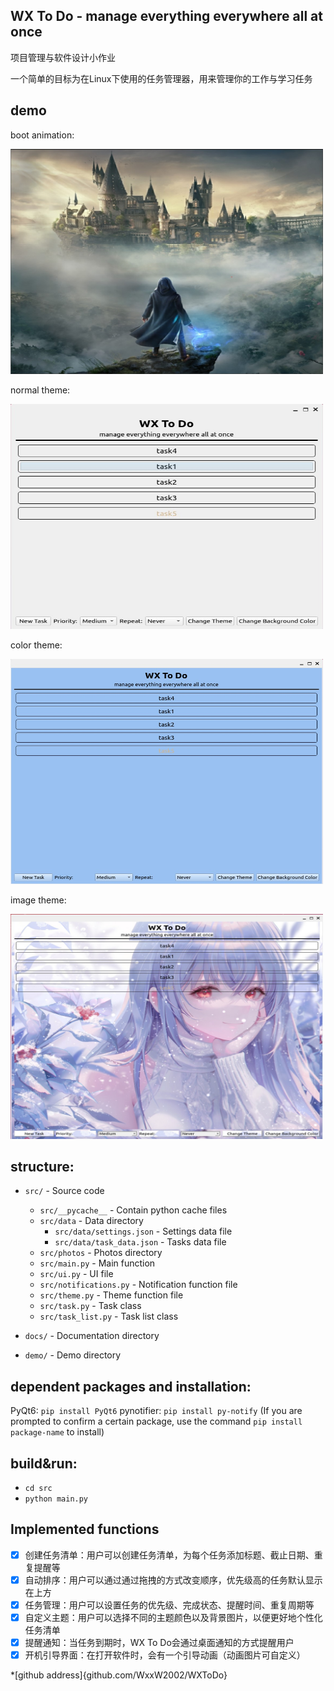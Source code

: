 ## WX To Do - manage everything everywhere all at once

 项目管理与软件设计小作业
 
 一个简单的目标为在Linux下使用的任务管理器，用来管理你的工作与学习任务


demo
-----

boot animation:
 
<img src="/demo/boot.jpg" width = "500" height = "360" alt="LRU list">

normal theme:

<img src="/demo/2.jpg" width = "500" height = "360" alt="LRU list">

color theme:

<img src="/demo/4.jpg" width = "500" height = "360" alt="LRU list">

image theme:

<img src="/demo/3.jpg" width = "500" height = "360" alt="LRU list">

structure:
-----
* `src/` - Source code
  * `src/__pycache__` - Contain python cache files
  * `src/data` - Data directory
    * `src/data/settings.json` - Settings data file
    * `src/data/task_data.json` - Tasks data file
  * `src/photos` - Photos directory
  * `src/main.py` - Main function
  * `src/ui.py` - UI file
  * `src/notifications.py` - Notification function file
  * `src/theme.py` - Theme function file
  * `src/task.py` - Task class
  * `src/task_list.py` - Task list class
  
* `docs/` - Documentation directory

* `demo/` - Demo directory

dependent packages and installation:
-----
PyQt6: ```pip install PyQt6```
pynotifier: ```pip install py-notify```
(If you are prompted to confirm a certain package, use the command `pip install package-name` to install)

build&run:
-----
* `cd src`
* `python main.py`
 
 Implemented functions
 -----
 - [x] 创建任务清单：用户可以创建任务清单，为每个任务添加标题、截止日期、重复提醒等
 - [x] 自动排序：用户可以通过通过拖拽的方式改变顺序，优先级高的任务默认显示在上方
 - [x] 任务管理：用户可以设置任务的优先级、完成状态、提醒时间、重复周期等
 - [x] 自定义主题：用户可以选择不同的主题颜色以及背景图片，以便更好地个性化任务清单
 - [x] 提醒通知：当任务到期时，WX To Do会通过桌面通知的方式提醒用户
 - [x] 开机引导界面：在打开软件时，会有一个引导动画（动画图片可自定义）

*[github address]{github.com/WxxW2002/WXToDo}

